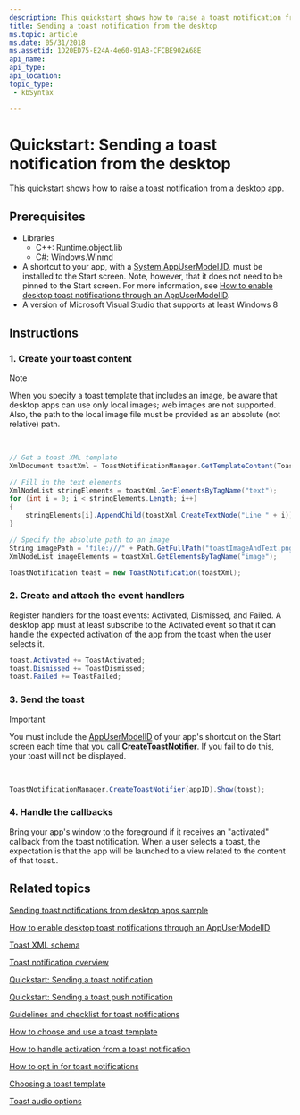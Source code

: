 ```yaml
---
description: This quickstart shows how to raise a toast notification from a desktop app.
title: Sending a toast notification from the desktop
ms.topic: article
ms.date: 05/31/2018
ms.assetid: 1D20ED75-E24A-4e60-91AB-CFCBE902A68E
api_name: 
api_type: 
api_location: 
topic_type: 
 - kbSyntax

---
```


# Quickstart: Sending a toast notification from the desktop

This quickstart shows how to raise a toast notification from a desktop app.

## Prerequisites

-   Libraries
    -   C++: Runtime.object.lib
    -   C\#: Windows.Winmd
-   A shortcut to your app, with a [System.AppUserModel.ID](../properties/props-system-appusermodel-id.md), must be installed to the Start screen. Note, however, that it does not need to be pinned to the Start screen. For more information, see [How to enable desktop toast notifications through an AppUserModelID](enable-desktop-toast-with-appusermodelid.md).
-   A version of Microsoft Visual Studio that supports at least Windows 8

## Instructions

### 1. Create your toast content

> [!Note]  
> When you specify a toast template that includes an image, be aware that desktop apps can use only local images; web images are not supported. Also, the path to the local image file must be provided as an absolute (not relative) path.

 


```csharp
// Get a toast XML template
XmlDocument toastXml = ToastNotificationManager.GetTemplateContent(ToastTemplateType.ToastImageAndText04);

// Fill in the text elements
XmlNodeList stringElements = toastXml.GetElementsByTagName("text");
for (int i = 0; i < stringElements.Length; i++)
{
    stringElements[i].AppendChild(toastXml.CreateTextNode("Line " + i));
}

// Specify the absolute path to an image
String imagePath = "file:///" + Path.GetFullPath("toastImageAndText.png");
XmlNodeList imageElements = toastXml.GetElementsByTagName("image");

ToastNotification toast = new ToastNotification(toastXml);
```



### 2. Create and attach the event handlers

Register handlers for the toast events: Activated, Dismissed, and Failed. A desktop app must at least subscribe to the Activated event so that it can handle the expected activation of the app from the toast when the user selects it.


```csharp
toast.Activated += ToastActivated;
toast.Dismissed += ToastDismissed;
toast.Failed += ToastFailed;
```



### 3. Send the toast

> [!IMPORTANT]
> You must include the [AppUserModelID](../properties/props-system-appusermodel-id.md) of your app's shortcut on the Start screen each time that you call [**CreateToastNotifier**](/uwp/api/Windows.UI.Notifications.ToastNotificationManager?view=winrt-19041&preserve-view=true). If you fail to do this, your toast will not be displayed.

 


```csharp
ToastNotificationManager.CreateToastNotifier(appID).Show(toast);
```



### 4. Handle the callbacks

Bring your app's window to the foreground if it receives an "activated" callback from the toast notification. When a user selects a toast, the expectation is that the app will be launched to a view related to the content of that toast..

## Related topics

<dl> <dt>

[Sending toast notifications from desktop apps sample](https://github.com/microsoft/Windows-classic-samples/tree/master/Samples/DesktopToasts)
</dt> <dt>

[How to enable desktop toast notifications through an AppUserModelID](enable-desktop-toast-with-appusermodelid.md)
</dt> <dt>

[Toast XML schema](/uwp/schemas/tiles/toastschema/schema-root)
</dt> <dt>

[Toast notification overview](/previous-versions/windows/apps/hh779727(v=win.10))
</dt> <dt>

[Quickstart: Sending a toast notification](/previous-versions/windows/apps/hh465448(v=win.10))
</dt> <dt>

[Quickstart: Sending a toast push notification](/previous-versions/windows/hh761487(v=win.10))
</dt> <dt>

[Guidelines and checklist for toast notifications](/windows/uwp/design/shell/tiles-and-notifications/)
</dt> <dt>

[How to choose and use a toast template](/previous-versions/windows/apps/hh465448(v=win.10))
</dt> <dt>

[How to handle activation from a toast notification](/previous-versions/windows/apps/hh761468(v=win.10))
</dt> <dt>

[How to opt in for toast notifications](/previous-versions/windows/apps/hh781238(v=win.10))
</dt> <dt>

[Choosing a toast template](/previous-versions/windows/apps/hh761494(v=win.10))
</dt> <dt>

[Toast audio options](/previous-versions/windows/apps/hh761492(v=win.10))
</dt> </dl>

 

 
